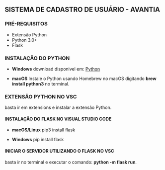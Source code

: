 ## SISTEMA DE CADASTRO DE USUÁRIO - AVANTIA

### PRÉ-REQUISITOS

- Extensão Python
- Python 3.0+
- Flask 

### INSTALAÇÃO DO PYTHON 

- **Windows**
download disponivel em: [Python](https://www.python.org/downloads/)

- **macOS**
Instale o Python usando Homebrew no macOS digitando **brew install python3** no terminal.

### EXTENSÃO PYTHON NO VSC

basta ir em extensions e instalar a extensão Python.

#### INSTALAÇÃO DO FLASK NO VISUAL STUDIO CODE

- **macOS/Linux**
pip3 install flask

- **Windows**
pip install flask

#### INICIAR O SERVIDOR UTILIZANDO O FLASK NO VSC

basta ir no terminal e executar o comando: **python -m flask run**.
